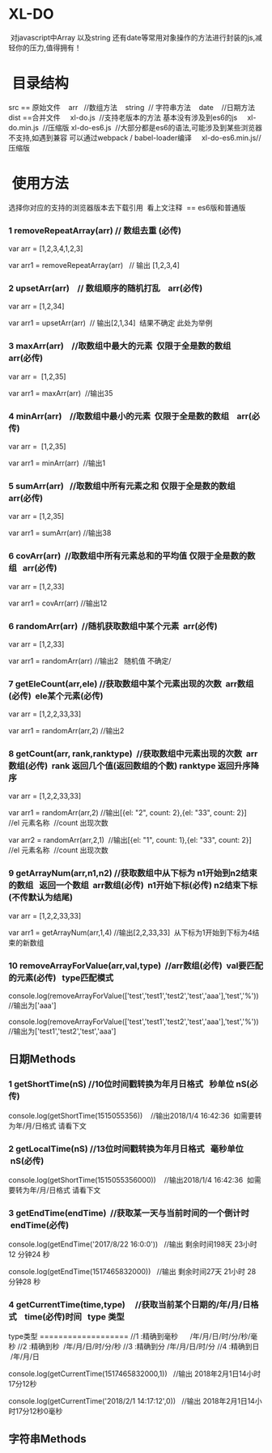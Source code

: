 #  XL-DO
  对javascript中Array 以及string 还有date等常用对象操作的方法进行封装的js,减轻你的压力,值得拥有！
  
#   目录结构

src == 原始文件
    arr    //数组方法
    string  // 字符串方法
    date    //日期方法
dist ==合并文件
     xl-do.js  //支持老版本的方法 基本没有涉及到es6的js
     xl-do.min.js  //压缩版
     xl-do-es6.js  //大部分都是es6的语法,可能涉及到某些浏览器不支持,如遇到兼容 可以通过webpack / babel-loader编译
     xl-do-es6.min.js//压缩版
     
 
#   使用方法 
选择你对应的支持的浏览器版本去下载引用  看上文注释  == es6版和普通版

 ### 1 removeRepeatArray(arr) // 数组去重    (必传)

var arr = [1,2,3,4,1,2,3]

var arr1  = removeRepeatArray(arr)   // 输出 [1,2,3,4]

 ### 2 upsetArr(arr)    // 数组顺序的随机打乱    arr(必传)

var arr = [1,2,34]

var arr1 = upsetArr(arr)  // 输出[2,1,34]  结果不确定 此处为举例

 ### 3 maxArr(arr)    //取数组中最大的元素  仅限于全是数的数组     arr(必传)

var arr =  [1,2,35]

var arr1 = maxArr(arr)  //输出35 

 ### 4 minArr(arr)    //取数组中最小的元素  仅限于全是数的数组    arr(必传)

var arr =  [1,2,35]

var arr1 = minArr(arr)  //输出1 

### 5 sumArr(arr)   //取数组中所有元素之和  仅限于全是数的数组   arr(必传)

var arr = [1,2,35]

var arr1 = sumArr(arr)  //输出38 

### 6 covArr(arr)  //取数组中所有元素总和的平均值  仅限于全是数的数组   arr(必传)

var arr = [1,2,33]

var arr1 = covArr(arr)  //输出12

### 6 randomArr(arr)  //随机获取数组中某个元素  arr(必传)

var arr = [1,2,33]

var arr1 = randomArr(arr)  //输出2   随机值 不确定/

### 7 getEleCount(arr,ele)  //获取数组中某个元素出现的次数  arr数组(必传)  ele某个元素(必传)

var arr = [1,2,2,33,33]

var arr1 = randomArr(arr,2)  //输出2  

### 8 getCount(arr, rank,ranktype)  //获取数组中元素出现的次数  arr数组(必传)  rank 返回几个值(返回数组的个数) ranktype 返回升序降序 

var arr = [1,2,2,33,33]

var arr1 = randomArr(arr,2)  //输出[{el: "2", count: 2},{el: "33", count: 2}]   //el 元素名称  //count 出现次数

var arr2 = randomArr(arr,2,1)  //输出[{el: "1", count: 1},{el: "33", count: 2}]   //el 元素名称  //count 出现次数

### 9 getArrayNum(arr,n1,n2)  //获取数组中从下标为 n1开始到n2结束的数组   返回一个数组  arr数组(必传)  n1开始下标(必传)  n2结束下标(不传默认为结尾)

var arr = [1,2,2,33,33]

var arr1 = getArrayNum(arr,1,4)  //输出[2,2,33,33]  从下标为1开始到下标为4结束的新数组


### 10  removeArrayForValue(arr,val,type)  //arr数组(必传)  val要匹配的元素(必传)    type匹配模式  

console.log(removeArrayForValue(['test','test1','test2','test','aaa'],'test','%')) //输出为['aaa']

console.log(removeArrayForValue(['test','test1','test2','test','aaa'],'test','%')) //输出为['test1','test2','test','aaa']



## 日期Methods

### 1 getShortTime(nS)  //10位时间戳转换为年月日格式   秒单位    nS(必传)

console.log(getShortTime(1515055356))    //输出2018/1/4 16:42:36  如需要转为年/月/日格式 请看下文

### 2 getLocalTime(nS)  //13位时间戳转换为年月日格式   毫秒单位    nS(必传)

console.log(getShortTime(1515055356000))    //输出2018/1/4 16:42:36  如需要转为年/月/日格式 请看下文

### 3 getEndTime(endTime)  //获取某一天与当前时间的一个倒计时  endTime(必传)

console.log(getEndTime('2017/8/22 16:0:0'))   //输出  剩余时间198天 23小时 12 分钟24 秒

console.log(getEndTime(1517465832000))   //输出   剩余时间27天 21小时 28 分钟28 秒

### 4 getCurrentTime(time,type)      //获取当前某个日期的/年/月/日格式    time(必传)时间    type 类型 

type类型 ===================
//1 :精确到毫秒      /年/月/日/时/分/秒/毫秒
//2 :精确到秒        /年/月/日/时/分/秒
//3 :精确到分        /年/月/日/时/分
//4 :精确到日        /年/月/日

console.log(getCurrentTime(1517465832000,1))    //输出 2018年2月1日14小时17分12秒

console.log(getCurrentTime('2018/2/1 14:17:12',0))    //输出 2018年2月1日14小时17分12秒0毫秒



## 字符串Methods








    
  
